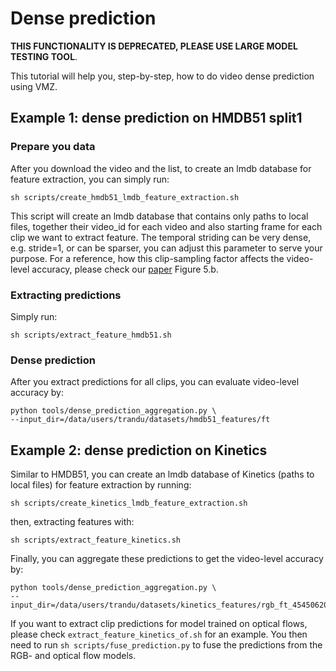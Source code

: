# Dense prediction

**THIS FUNCTIONALITY IS DEPRECATED, PLEASE USE LARGE MODEL TESTING TOOL**.

This tutorial will help you, step-by-step, how to do video dense prediction using VMZ.

## Example 1: dense prediction on HMDB51 split1

### Prepare you data
After you download the video and the list, to create an lmdb database for feature extraction, you can simply run:
```
sh scripts/create_hmdb51_lmdb_feature_extraction.sh
```

This script will create an lmdb database that contains only paths to local files, together their video_id for each video and also starting frame for each clip we want to extract feature. The temporal striding can be very dense, e.g. stride=1, or can be sparser, you can adjust this parameter to serve your purpose. For a reference, how this clip-sampling factor affects the video-level accuracy, please check our [paper](https://128.84.21.199/abs/1711.11248) Figure 5.b.

### Extracting predictions
Simply run:

```
sh scripts/extract_feature_hmdb51.sh
```

### Dense prediction
After you extract predictions for all clips, you can evaluate video-level accuracy by:

```
python tools/dense_prediction_aggregation.py \
--input_dir=/data/users/trandu/datasets/hmdb51_features/ft
```

## Example 2: dense prediction on Kinetics

Similar to HMDB51, you can create an lmdb database of Kinetics (paths to local files) for feature extraction by running:

```
sh scripts/create_kinetics_lmdb_feature_extraction.sh
```

then, extracting features with:
```
sh scripts/extract_feature_kinetics.sh
```
Finally, you can aggregate these predictions to get the video-level accuracy by:

```
python tools/dense_prediction_aggregation.py \
--input_dir=/data/users/trandu/datasets/kinetics_features/rgb_ft_45450620
```

If you want to extract clip predictions for model trained on optical flows, please check `extract_feature_kinetics_of.sh` for an example. You then need to run `sh scripts/fuse_prediction.py` to fuse the predictions from the RGB- and optical flow models.
